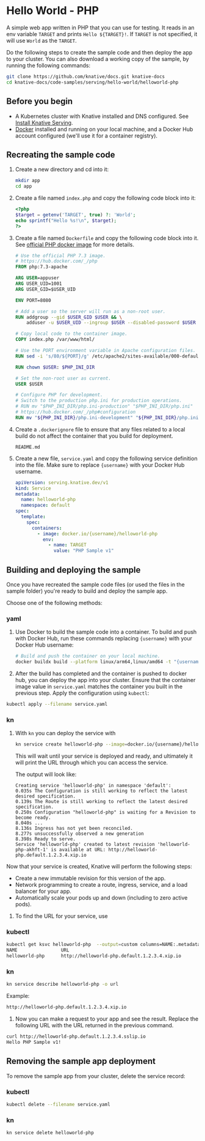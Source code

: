 # Hello World - PHP

A simple web app written in PHP that you can use for testing. It reads in an env
variable `TARGET` and prints `Hello ${TARGET}!`. If `TARGET` is not specified,
it will use `World` as the `TARGET`.

Do the following steps to create the sample code and then deploy the app to your
cluster. You can also download a working copy of the sample, by running the
following commands:

```bash
git clone https://github.com/knative/docs.git knative-docs
cd knative-docs/code-samples/serving/hello-world/helloworld-php
```

## Before you begin

- A Kubernetes cluster with Knative installed and DNS configured. See
  [Install Knative Serving](https://knative.dev/docs/install/serving/install-serving-with-yaml).
- [Docker](https://www.docker.com) installed and running on your local machine,
  and a Docker Hub account configured (we'll use it for a container registry).

## Recreating the sample code

1. Create a new directory and cd into it:

   ```bash
   mkdir app
   cd app
   ```

1. Create a file named `index.php` and copy the following code block into it:

   ```php
   <?php
   $target = getenv('TARGET', true) ?: 'World';
   echo sprintf("Hello %s!\n", $target);
   ?>
   ```

1. Create a file named `Dockerfile` and copy the following code block into it. See
   [official PHP docker image](https://hub.docker.com/_/php/) for more details.

   ```Dockerfile
   # Use the official PHP 7.3 image.
   # https://hub.docker.com/_/php
   FROM php:7.3-apache

   ARG USER=appuser
   ARG USER_UID=1001
   ARG USER_GID=$USER_UID

   ENV PORT=8080

   # Add a user so the server will run as a non-root user.
   RUN addgroup --gid $USER_GID $USER && \
       adduser -u $USER_UID --ingroup $USER --disabled-password $USER

   # Copy local code to the container image.
   COPY index.php /var/www/html/

   # Use the PORT environment variable in Apache configuration files.
   RUN sed -i 's/80/${PORT}/g' /etc/apache2/sites-available/000-default.conf /etc/apache2/ports.conf

   RUN chown $USER: $PHP_INI_DIR

   # Set the non-root user as current.
   USER $USER

   # Configure PHP for development.
   # Switch to the production php.ini for production operations.
   # RUN mv "$PHP_INI_DIR/php.ini-production" "$PHP_INI_DIR/php.ini"
   # https://hub.docker.com/_/php#configuration
   RUN mv "${PHP_INI_DIR}/php.ini-development" "${PHP_INI_DIR}/php.ini"
   ```

1. Create a `.dockerignore` file to ensure that any files related to a local
   build do not affect the container that you build for deployment.

   ```ignore
   README.md
   ```

1. Create a new file, `service.yaml` and copy the following service definition
   into the file. Make sure to replace `{username}` with your Docker Hub
   username.

   ```yaml
   apiVersion: serving.knative.dev/v1
   kind: Service
   metadata:
     name: helloworld-php
     namespace: default
   spec:
     template:
       spec:
         containers:
           - image: docker.io/{username}/helloworld-php
             env:
               - name: TARGET
                 value: "PHP Sample v1"
   ```

## Building and deploying the sample

Once you have recreated the sample code files (or used the files in the sample folder) you're ready to build and deploy the sample app.

Choose one of the following methods:

### yaml

 1. Use Docker to build the sample code into a container. To build and push with Docker Hub, run these commands replacing `{username}` with your Docker Hub username:

    ```bash
    # Build and push the container on your local machine.
    docker buildx build --platform linux/arm64,linux/amd64 -t "{username}/helloworld-php" --push .
    ```

 1. After the build has completed and the container is pushed to docker hub, you can deploy the app into your cluster. Ensure that the container image value in `service.yaml` matches the container you built in the previous step. Apply the configuration using `kubectl`:

 ```bash
 kubectl apply --filename service.yaml
 ```

### kn

 1. With `kn` you can deploy the service with

     ```bash
     kn service create helloworld-php --image=docker.io/{username}/helloworld-php --env TARGET="PHP Sample v1"
     ```

     This will wait until your service is deployed and ready, and ultimately it will print the URL through which you can access the service.

     The output will look like:

     ```text
    Creating service 'helloworld-php' in namespace 'default':
    0.035s The Configuration is still working to reflect the latest desired specification.
    0.139s The Route is still working to reflect the latest desired specification.
    0.250s Configuration "helloworld-php" is waiting for a Revision to become ready.
    8.040s ...
    8.136s Ingress has not yet been reconciled.
    8.277s unsuccessfully observed a new generation
    8.398s Ready to serve.
    Service 'helloworld-php' created to latest revision 'helloworld-php-akhft-1' is available at URL: http://helloworld-php.default.1.2.3.4.xip.io
     ```

Now that your service is created, Knative will perform the following steps:

- Create a new immutable revision for this version of the app.
- Network programming to create a route, ingress, service, and a load balancer for your app.
- Automatically scale your pods up and down (including to zero active pods).

1. To find the URL for your service, use

### kubectl

 ```bash
 kubectl get ksvc helloworld-php  --output=custom columns=NAME:.metadata.name,URL:.status.url
 NAME                URL
 helloworld-php      http://helloworld-php.default.1.2.3.4.xip.io
 ```

### kn

```bash
kn service describe helloworld-php -o url
```

Example:

```bash
http://helloworld-php.default.1.2.3.4.xip.io
```

1. Now you can make a request to your app and see the result. Replace
   the following URL with the URL returned in the previous command.

 ```bash
curl http://helloworld-php.default.1.2.3.4.sslip.io
Hello PHP Sample v1!
 ```

## Removing the sample app deployment

To remove the sample app from your cluster, delete the service record:

### kubectl

```bash
kubectl delete --filename service.yaml
```

### kn

```bash
kn service delete helloworld-php
```

